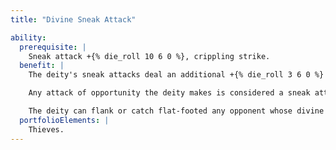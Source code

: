 ```yaml
---
title: "Divine Sneak Attack"

ability:
  prerequisite: |
    Sneak attack +{% die_roll 10 6 0 %}, crippling strike.
  benefit: |
    The deity's sneak attacks deal an additional +{% die_roll 3 6 0 %} points of damage.

    Any attack of opportunity the deity makes is considered a sneak attack.

    The deity can flank or catch flat-footed any opponent whose divine rank does not exceed the deity's and can sneak attack that opponent. The deity cannot deal sneak attack damage to opponents that are immune to critical hits. Any time the deity inflicts damage with a sneak attack, that target suffers damage equal to the deity's sneak attack bonus damage on the deity's next turn as well.
  portfolioElements: |
    Thieves.
---
```

